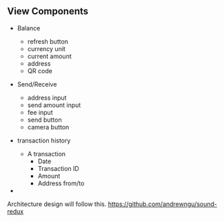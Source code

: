 ## View Components 
- Balance
    - refresh button
    - currency unit
    - current amount
    - address
    - QR code
- Send/Receive
    - address input
    - send amount input
    - fee input 
    - send button
    - camera button
- transaction history
    - A transaction 
        - Date
        - Transaction ID
        - Amount
        - Address from/to 
        
- 
       
       
Architecture design will follow this.
https://github.com/andrewngu/sound-redux
